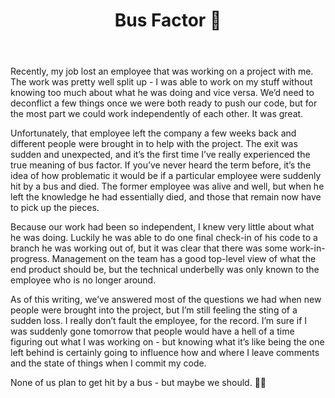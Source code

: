 ﻿---
title: Bus Factor 🚌
---

Recently, my job lost an employee that was working on a project with me.  The work was pretty well split up - I was 
able to work on my stuff without knowing too much about what he was doing and vice versa.  We’d need to deconflict a 
few things once we were both ready to push our code, but for the most part we could work independently of each other.
It was great.

Unfortunately, that employee left the company a few weeks back and different people were brought in to help with the 
project.  The exit was sudden and unexpected, and it’s the first time I’ve really experienced the true meaning of bus 
factor.  If you’ve never heard the term before, it’s the idea of how problematic it would be if a particular employee
were suddenly hit by a bus and died.  The former employee was alive and well, but when he left the knowledge he had
essentially died, and those that remain now have to pick up the pieces.

Because our work had been so independent, I knew very little about what he was doing.  Luckily he was able to do one
final check-in of his code to a branch he was working out of, but it was clear that there was some work-in-progress.
Management on the team has a good top-level view of what the end product should be, but the technical underbelly was
only known to the employee who is no longer around.

As of this writing, we’ve answered most of the questions we had when new people were brought into the project, but
I’m still feeling the sting of a sudden loss.  I really don’t fault the employee, for the record.  I’m sure if I was
suddenly gone tomorrow that people would have a hell of a time figuring out what I was working on - but knowing what
it’s like being the one left behind is certainly going to influence how and where I leave comments and the state of 
things when I commit my code.

None of us plan to get hit by a bus - but maybe we should. 🤷‍♂️
